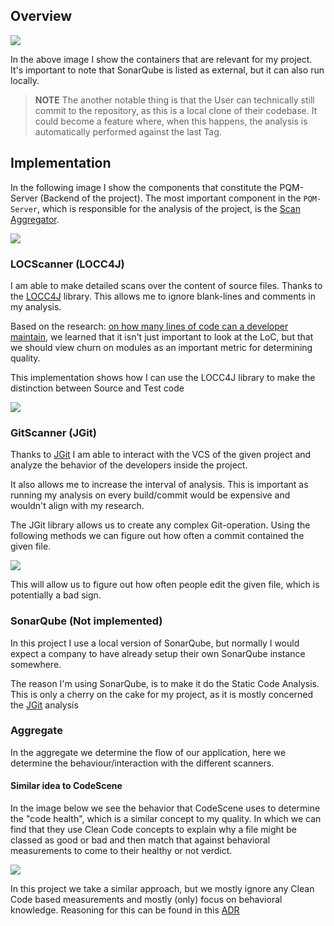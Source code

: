 ## Overview

![](embed:container-pqm)

In the above image I show the containers that are relevant for my project.
It's important to note that SonarQube is listed as external, but it can also run locally.

> **NOTE** The another notable thing is that the User can technically still commit to the repository, as this is a local
> clone of their codebase. It could become a feature where, when this happens, the analysis is automatically performed
> against the last Tag.

## Implementation

In the following image I show the components that constitute the PQM-Server (Backend of the project).
The most important component in the `PQM-Server`, which is responsible for the analysis of the project, is the
[Scan Aggregator](#Aggregate).

![](embed:backend-component)

### LOCScanner (LOCC4J)

I am able to make detailed scans over the content of source files.
Thanks to the [LOCC4J](https://github.com/cthing/locc4j) library.
This allows me to ignore blank-lines and comments in my analysis.

Based on the research: [on how many lines of code can a developer maintain](), we learned that it isn't just important
to look at the LoC,
but that we should view churn on modules as an important metric for determining quality.

This implementation shows how I can use the LOCC4J library to make the distinction between Source and Test code

![](./images/LoCScannerImpl.png)

### GitScanner (JGit)

Thanks to [JGit](https://github.com/eclipse-jgit/jgit?tab=readme-ov-file#java-git) I am able to interact with the VCS of
the given project and analyze the behavior of the developers inside the project.

It also allows me to increase the interval of analysis.
This is important as running my analysis on every build/commit would be expensive and wouldn't align with my research.

The JGit library allows us to create any complex Git-operation.
Using the following methods we can figure out how often a commit contained the given file.

![](./images/countCommitsImpl1.png)

This will allow us to figure out how often people edit the given file, which is potentially a bad sign.

### SonarQube (Not implemented)

In this project I use a local version of SonarQube, but normally I would expect a company to have already setup their
own SonarQube instance somewhere.

The reason I'm using SonarQube, is to make it do the Static Code Analysis.
This is only a cherry on the cake for my project, as it is mostly concerned the [JGit](#JGit) analysis

### Aggregate

In the aggregate we determine the flow of our application, here we determine the behaviour/interaction with the different scanners.

#### Similar idea to CodeScene

In the image below we see the behavior that CodeScene uses to determine the "code health", which is a similar concept to my quality. In which we can find that they use Clean Code
concepts to explain why a file might be classed as good or bad and then match that against behavioral measurements to come to their healthy or not verdict.

![](https://codescene.com/hubfs/New%20Website/illustrations/Code%20Health_%20an%20aggregated%20metric%20based%20on%2025%20factors.svg)

In this project we take a similar approach, but we mostly ignore any Clean Code based measurements and mostly (only) focus on behavioral knowledge. Reasoning for this can be found
in this [ADR](decision/#4)
